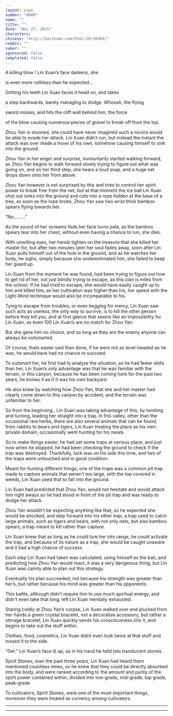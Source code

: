 ```yaml
---
layout: page
number: "0000"
name: ""
title: ""
date: "Nov 27, 2015"
characters:
chinese: "http://baishuku.com/html/30/30364/"
reddit: ""
saber: ""
sponsored: false
completed: false
---
```


A killing blow ! Lin Xuan’s face darkens, she

is even more ruthless than he expected…

Gritting his teeth Lin Xuan faces it head on, and takes

a step backwards, barely managing to dodge. Whoosh, the flying

sword misses, and hits the cliff wall behind him, the force

of the blow causing numerous pieces of gravel to break off from the top.

Zhou Yan is stunned, she could have never imagined such a novice would be able to evade her attack. Lin Xuan didn’t run, but instead the instant the attack was over made a move of his own, somehow causing himself to sink into the ground.

Zhou Yan in her anger and surprise, involuntarily started walking forward, as  Zhou Yan begins to walk forward slowly trying to figure out what was going on, and on her third step, she hears a loud snap, and a huge net drops down onto her from above.

Zhou Yan however is not surprised by this and tries to control her spirit power to break free from the net, but at that moment  the ice ball Lin Xuan shot out sinks into the ground and cuts into a rope hidden at the base of a tree, as soon as the rope broke, Zhou Yan saw two wrist thick bamboo spears flying towards her.

“No………”

As the sound of her screams fade,her face turns pale, as the bamboo spears tear into her chest, without even having a chance to run, she dies.

With unwilling eyes, her hands tighten on the treasure that she killed her master for, but after two minutes later her soul fades away, soon after Lin Xuan pulls himself out of the hole in the ground, and as he watches her body, he sighs, simply because she underestimated him, she failed to keep her guard up.

Lin Xuan from the moment he was found, had been trying to figure out how to get rid of her, not just blindly trying to escape, as this clan is miles from the school. If he had tried to escape, she would have easily caught up to him and killed him, as her cultivation was higher than his, her speed with the Light-Wind technique would also be incomparable to his.

Tying to escape from troubles, or even begging for mercy, Lin Xuan saw such acts as useless, the only way to survive, is to kill the other person before they kill you, and at first glance that seems like an impossibility for Lin Xuan, as even 100 Lin Xuan’s are no match for Zhou Yan.

But she gave him no choice, and so long as they are the enemy anyone can always be outsmarted.

Of course, thats easier said than done, if he were not as level-headed as he was, he would have had no chance to succeed.

To outsmart her, he first had to analyze the situation, as he had fewer skills than her, Lin Xuan’s only advantage was that he was familiar with the terrain, in this canyon, because he has been coming here for the past two years, he knows it as if it was his own backyard.

He also knew by watching how Zhou Yan, that she and her master had clearly come down to this canyon by accident, and the terrain was unfamiliar to her.

So from the beginning , Lin Xuan was taking advantage of this, by twisting and turning, leading her straight into a trap. In this valley, other than the occasional rare herbs, there are also several animals that can be found, from rabbits to bears and tigers, Lin Xuan treating the place as his own private domain, occasionally went hunting for his meals.

So to make things easier, he had set some traps at various place, and just now when he stopped, he had been checking the ground to check if the trap was destroyed. Thankfully, luck was on his side this time, and two of the traps were untouched and in good condition.

Meant for hunting different things, one of the traps was a common pit trap made to capture animals that weren’t too large, with the top covered in weeds, Lin Xuan used that to fall into the ground.

Lin Xuan had predicted that Zhou Yan, would not hesitate and would attack him right aways so he had stood in front of the pit trap and was ready to dodge her attack.

Zhou Yan wouldn’t be expecting anything like that, so he expected she would be shocked, and step forward into his other trap, a trap used to catch large animals, such as tigers and bears, with not only nets, but also bamboo spears, a trap meant to kill rather than capture.

Lin Xuan knew that as long as he could lure her into range, he could activate the trap, and because of its nature as a trap, she would be caught unaware and it had a high chance of success.

Each step Lin Xuan had taken was calculated, using himself as the bait, and predicting how Zhou Yan would react, it was a very dangerous thing, but Lin Xuan was calmly able to plan out this strategy.

Eventually his plan succeeded, not because his strength was greater than her’s, but rather because his mind was greater than his opponents.

This battle, although didn’t require him to use much spiritual energy, and didn’t even take that long, left Lin Xuan mentally exhausted.

Staring coldly at Zhou Yan’s corpse, Lin Xuan walked over and plucked from her hands a green crystal bracelet, not a decorative accessory, but rather a storage bracelet, Lin Xuan quickly sends his consciousness into it, and begins to take out the stuff within.

Clothes, food, cosmetics, Lin Xuan didnt even look twice at that stuff and tossed it to the side.

“Get.” Lin Xuan’s face lit up, as in his hand he held two translucent stones.

Spirit Stones, over the past three years, Lin Xuan had heard them mentioned countless times, so he knew that they could be directly absorbed into the body, and were ranked according to the amount and purity of the spirit power contained within, divided into low-grade, mid-grade, top grade, peak-grade

To cultivators, Spirit Stones, were one of the most important things, moreover they were treated as currency among cultivators.

- - -
- - -

[^1]:
